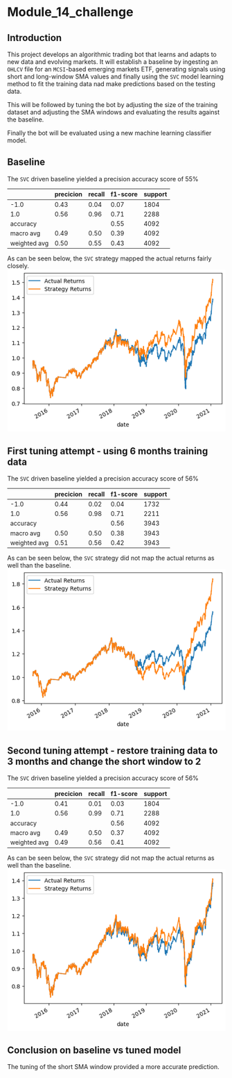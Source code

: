 # Module_14_challenge
## Introduction
This project develops an algorithmic trading bot that learns and adapts to new data and evolving markets.  It will establish a baseline by ingesting an `OHLCV` file for an `MCSI`-based emerging markets ETF, generating signals using short and long-window SMA values and finally using the `SVC` model learning method to fit the training data nad make predictions based on the testing data.  

This will be followed by tuning the bot by adjusting the size of the training dataset and adjusting the SMA windows and evaluating the results against the baseline.  

Finally the bot will be evaluated using a new machine learning classifier model.

## Baseline
The `SVC` driven baseline yielded a precision accuracy score of 55%

||precicion|recall|f1-score|support|
|-|-|-|-|-|
|-1.0|0.43|0.04|0.07|1804|
|1.0|0.56|0.96|0.71|2288|
|accuracy|||0.55|4092|
|macro avg|0.49|0.50|0.39|4092|
weighted avg|0.50|0.55|0.43|4092|

As can be seen below, the `SVC` strategy mapped the actual returns fairly closely.
![SVC Baseline](./Images/baseline.png)

## First tuning attempt - using 6 months training data
The `SVC` driven baseline yielded a precision accuracy score of 56%

||precicion|recall|f1-score|support|
|-|-|-|-|-|
|-1.0|0.44|0.02|0.04|1732|
|1.0|0.56|0.98|0.71|2211|
|accuracy|||0.56|3943|
|macro avg|0.50|0.50|0.38|3943|
weighted avg|0.51|0.56|0.42|3943|

As can be seen below, the `SVC` strategy did not map the actual returns as well than the baseline.
![SVC tuning attempt 1](./Images/tune1_6_mths.png)

## Second tuning attempt - restore training data to 3 months and change the short window to 2
The `SVC` driven baseline yielded a precision accuracy score of 56%

||precicion|recall|f1-score|support|
|-|-|-|-|-|
|-1.0|0.41|0.01|0.03|1804|
|1.0|0.56|0.99|0.71|2288|
|accuracy|||0.56|4092|
|macro avg|0.49|0.50|0.37|4092|
weighted avg|0.49|0.56|0.41|4092|

As can be seen below, the `SVC` strategy did not map the actual returns as well than the baseline.
![SVC Tuning attempt 2](./Images/tune2_SMA_2.png)

## Conclusion on baseline vs tuned model
The tuning of the short SMA window provided a more accurate prediction.